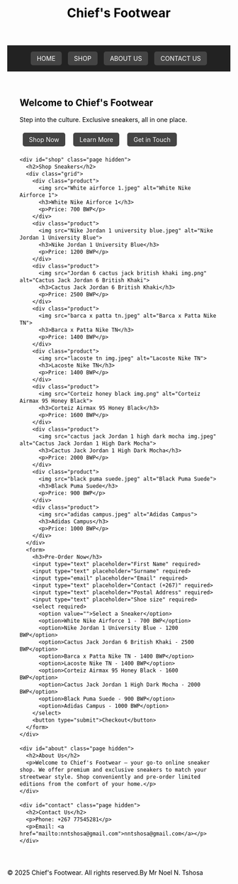 <!DOCTYPE html>
<html lang="en">
<head>
  <meta charset="UTF-8">
  <meta name="viewport" content="width=device-width, initial-scale=1.0">
  <title>Chief's Footwear</title>
  <style>
    body {
      background-image: Graffiti Art_ Chief's Footwear.png;
      background-size: cover;
      background-repeat:no-repeat;
      background-attachment:fixed;
      background position:center;
      color:black;
      min-height:100vh;
      margin: 0;
    }

    header, footer {
      background-color: #111;
      text-align: center;
      padding: 1em;
    }

    nav {
      background-color: #222;
      display: flex;
      justify-content: center;
      gap: 1em;
      padding: 1em;
    }

    nav a {
      color: #fff;
      text-decoration: none;
      padding: 0.5em 1em;
      background-color: #444;
      border-radius: 5px;
    }

    nav a:hover {
      background-color: #666;
    }

    .container {
      padding: 2em;
    }

    .hidden {
      display: none;
    }

    .home-buttons a {
      display: inline-block;
      margin: 0.5em;
      padding: 0.5em 1em;
      background-color: #444;
      color: #fff;
      text-decoration: none;
      border-radius: 5px;
    }

    .grid {
      display: grid;
      grid-template-columns: repeat(auto-fit, minmax(200px, 1fr));
      gap: 1em;
    }

    .product {
      background-color: #1a1a1a;
      border: 1px solid #333;
      border-radius: 10px;
      padding: 1em;
      text-align: center;
    }

    .product img {
      max-width: 100%;
      height: auto;
      border-radius: 5px;
    }

    form {
      background-color: #111;
      padding: 1em;
      margin-top: 2em;
      border-radius: 10px;
    }

    form input, form select {
      width: 100%;
      padding: 0.5em;
      margin: 0.5em 0;
      border: none;
      border-radius: 5px;
    }

    form button {
      padding: 0.5em 1em;
      background-color: #444;
      color: #fff;
      border: none;
      border-radius: 5px;
      cursor: pointer;
    }

    form button:hover {
      background-color: #666;
    }
  </style>
</head>
<body>
  <header>
    <h1>Chief's Footwear</h1>
  </header>

  <nav>
    <a href="#home" onclick="showPage('home')">HOME</a>
    <a href="#shop" onclick="showPage('shop')">SHOP</a>
    <a href="#about" onclick="showPage('about')">ABOUT US</a>
    <a href="#contact" onclick="showPage('contact')">CONTACT US</a>
  </nav>

  <div class="container">
    <div id="home" class="page">
      <h2>Welcome to Chief's Footwear</h2>
      <p>Step into the culture. Exclusive sneakers, all in one place.</p>
      <div class="home-buttons">
        <a href="#" onclick="showPage('shop')">Shop Now</a>
        <a href="#" onclick="showPage('about')">Learn More</a>
        <a href="#" onclick="showPage('contact')">Get in Touch</a>
      </div>
    </div>

    <div id="shop" class="page hidden">
      <h2>Shop Sneakers</h2>
      <div class="grid">
        <div class="product">
          <img src="White airforce 1.jpeg" alt="White Nike Airforce 1">
          <h3>White Nike Airforce 1</h3>
          <p>Price: 700 BWP</p>
        </div>
        <div class="product">
          <img src="Nike Jordan 1 university blue.jpeg" alt="Nike Jordan 1 University Blue">
          <h3>Nike Jordan 1 University Blue</h3>
          <p>Price: 1200 BWP</p>
        </div>
        <div class="product">
          <img src="Jordan 6 cactus jack british khaki img.png" alt="Cactus Jack Jordan 6 British Khaki">
          <h3>Cactus Jack Jordan 6 British Khaki</h3>
          <p>Price: 2500 BWP</p>
        </div>
        <div class="product">
          <img src="barca x patta tn.jpeg" alt="Barca x Patta Nike TN">
          <h3>Barca x Patta Nike TN</h3>
          <p>Price: 1400 BWP</p>
        </div>
        <div class="product">
          <img src="lacoste tn img.jpeg" alt="Lacoste Nike TN">
          <h3>Lacoste Nike TN</h3>
          <p>Price: 1400 BWP</p>
        </div>
        <div class="product">
          <img src="Corteiz honey black img.png" alt="Corteiz Airmax 95 Honey Black">
          <h3>Corteiz Airmax 95 Honey Black</h3>
          <p>Price: 1600 BWP</p>
        </div>
        <div class="product">
          <img src="cactus jack Jordan 1 high dark mocha img.jpeg" alt="Cactus Jack Jordan 1 High Dark Mocha">
          <h3>Cactus Jack Jordan 1 High Dark Mocha</h3>
          <p>Price: 2000 BWP</p>
        </div>
        <div class="product">
          <img src="black puma suede.jpeg" alt="Black Puma Suede">
          <h3>Black Puma Suede</h3>
          <p>Price: 900 BWP</p>
        </div>
        <div class="product">
          <img src="adidas campus.jpeg" alt="Adidas Campus">
          <h3>Adidas Campus</h3>
          <p>Price: 1000 BWP</p>
        </div>
      </div>
      <form>
        <h3>Pre-Order Now</h3>
        <input type="text" placeholder="First Name" required>
        <input type="text" placeholder="Surname" required>
        <input type="email" placeholder="Email" required>
        <input type="text" placeholder="Contact (+267)" required>
        <input type="text" placeholder="Postal Address" required>
        <input type="text" placeholder="Shoe size" required>
        <select required>
          <option value="">Select a Sneaker</option>
          <option>White Nike Airforce 1 - 700 BWP</option>
          <option>Nike Jordan 1 University Blue - 1200 BWP</option>
          <option>Cactus Jack Jordan 6 British Khaki - 2500 BWP</option>
          <option>Barca x Patta Nike TN - 1400 BWP</option>
          <option>Lacoste Nike TN - 1400 BWP</option>
          <option>Corteiz Airmax 95 Honey Black - 1600 BWP</option>
          <option>Cactus Jack Jordan 1 High Dark Mocha - 2000 BWP</option>
          <option>Black Puma Suede - 900 BWP</option>
          <option>Adidas Campus - 1000 BWP</option>
        </select>
        <button type="submit">Checkout</button>
      </form>
    </div>

    <div id="about" class="page hidden">
      <h2>About Us</h2>
      <p>Welcome to Chief's Footwear – your go-to online sneaker shop. We offer premium and exclusive sneakers to match your streetwear style. Shop conveniently and pre-order limited editions from the comfort of your home.</p>
    </div>

    <div id="contact" class="page hidden">
      <h2>Contact Us</h2>
      <p>Phone: +267 77545281</p>
      <p>Email: <a href="mailto:nntshosa@gmail.com">nntshosa@gmail.com</a></p>
    </div>
  </div>

  <footer>
    <p>&copy; 2025 Chief's Footwear. All rights reserved.By Mr Noel N. Tshosa</p>
  </footer>

  <script>
    function showPage(pageId) {
      document.querySelectorAll('.page').forEach(page => {
        page.classList.add('hidden');
      });
      document.getElementById(pageId).classList.remove('hidden');
    }

    // Show home by default
    window.onload = () => showPage('home');
  </script>
</body>
</html>

